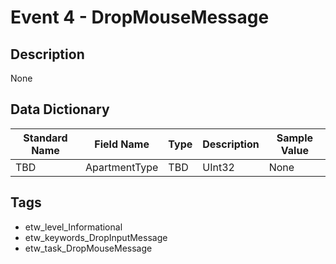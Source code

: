 # Event 4 - DropMouseMessage

## Description
None

## Data Dictionary
|Standard Name|Field Name|Type|Description|Sample Value|
|---|---|---|---|---|
|TBD|ApartmentType|TBD|UInt32|None|None|

## Tags
* etw_level_Informational
* etw_keywords_DropInputMessage
* etw_task_DropMouseMessage
